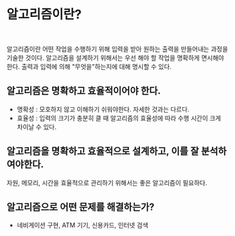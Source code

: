 # 알고리즘이란?
<br>

알고리즘이란 어떤 작업을 수행하기 위해 입력을 받아 원하는 출력을 만들어내는 과정을 기술한 것이다.
알고리즘을 설계하기 위해서는 우선 해야 할 작업을 명확하게 면시해야 한다.
출력과 입력에 의해 "무엇을"하는지에 대해 명시할 수 있다.

## 알고리즘은 명확하고 효율적이어야 한다.
* 명확성 : 모호하지 않고 이해하기 쉬워야한다. 자세한 것과는 다르다.
* 효율성 : 입력의 크기가 충분히 클 때 알고리즘의 효율성에 따라 수행 시간이 크게 차이날 수 있다.

## 알고리즘을 명확하고 효율적으로 설계하고, 이를 잘 분석하여야한다.
자원, 메모리, 시간을 효율적으로 관리하기 위해서는 좋은 알고리즘이 필요하다.

## 알고리즘으로 어떤 문제를 해결하는가?
- 네비게이션 구현, ATM 기기, 신용카드, 인터넷 검색
  

